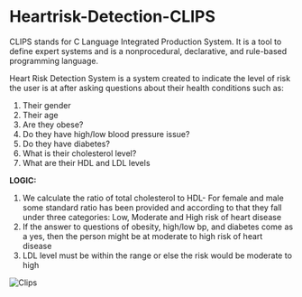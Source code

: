 # Heartrisk-Detection-CLIPS

CLIPS stands for C Language Integrated Production System. It is a tool to define expert systems and is a nonprocedural, declarative, and rule-based programming language.

Heart Risk Detection System is a system created to indicate the level of risk the user is at after asking questions about their health conditions such as:
1. Their gender
2. Their age
3. Are they obese?
4. Do they have high/low blood pressure issue?
5. Do they have diabetes?
6. What is their cholesterol level?
7. What are their HDL and LDL levels


**LOGIC:**

1. We calculate the ratio of total cholesterol to HDL-
For female and male some standard ratio has been provided and according to that they fall under three categories: 
Low, Moderate and High risk of heart disease
2. If the answer to questions of obesity, high/low bp, and diabetes come as a yes, then the person might be at moderate to high risk of heart disease
3. LDL level must be within the range or else the risk would be moderate to high


![Clips](https://github.com/bhaktid13/Heartrisk-Detection-CLIPS/assets/120416694/25ef869f-34f4-4800-a81b-0cd07ecdf4cc)

